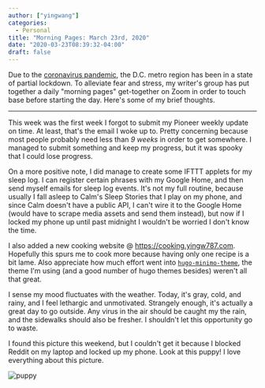 ```yaml
---
author: ["yingwang"]
categories:
  - Personal
title: "Morning Pages: March 23rd, 2020"
date: "2020-03-23T08:39:32-04:00"
draft: false
---
```


Due to the [coronavirus
pandemic](https://en.wikipedia.org/wiki/2019-20_coronavirus_pandemic), the D.C.
metro region has been in a state of partial lockdown. To alleviate fear and
stress, my writer's group has put together a daily "morning pages" get-together
on Zoom in order to touch base before starting the day. Here's some of my brief
thoughts.

---

This week was the first week I forgot to submit my Pioneer weekly update on
time. At least, that's the email I woke up to. Pretty concerning because most
people probably need less than _9 weeks_ in order to get somewhere. I managed to
submit something and keep my progress, but it was spooky that I could lose
progress.

On a more positive note, I did manage to create some IFTTT applets for my sleep
log. I can register certain phrases with my Google Home, and then send myself
emails for sleep log events. It's not my full routine, because usually I fall
asleep to Calm's Sleep Stories that I play on my phone, and since Calm doesn't
have a public API, I can't wire it to the Google Home (would have to scrape
media assets and send them instead), but now if I locked my phone up until past
midnight I wouldn't be worried I don't know the time.

I also added a new cooking website @ https://cooking.yingw787.com. Hopefully
this spurs me to cook more because having only one recipe is a bit lame. Also
appreciate how much effort went into
[`hugo-minimo-theme`](https://github.com/MunifTanjim/minimo), the theme I'm
using (and a good number of hugo themes besides) weren't all that great.

I sense my mood fluctuates with the weather. Today, it's gray, cold, and rainy,
and I feel lethargic and unmotivated. Strangely enough, it's actually a great
day to go outside. Any virus in the air should be caught my the rain, and the
sidewalks should also be fresher. I shouldn't let this opportunity go to waste.

I found this picture this weekend, but I couldn't get it because I blocked
Reddit on my laptop and locked up my phone. Look at this puppy! I love
everything about this picture.

![puppy](/img/posts/2020/03/23/morning_pages_1.jpg)
